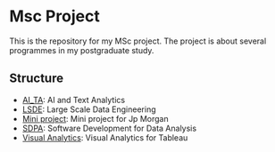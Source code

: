 # Msc Project
This is the repository for my MSc project. 
The project is about several programmes in my postgraduate study.

## Structure
- [AI_TA](AI_TA): AI and Text Analytics
- [LSDE](LSDE): Large Scale Data Engineering
- [Mini project](Mini%20project): Mini project for Jp Morgan
- [SDPA](SDPA): Software Development for Data Analysis
- [Visual Analytics](Visual%20Analytics): Visual Analytics for Tableau
